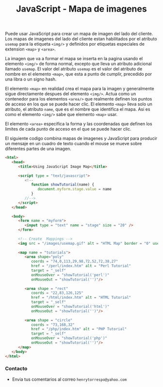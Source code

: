 ﻿---
title: JavaScript - Mapa de imagenes
description: HTML nos permite la opcion de crear diferentes enlaces url dentro de una misma imagen. Es decir, podemos hacer que diferentes partes de una imagen tengan enlaces que nos permitan ir a diferentes destinos
categories: Blog
comments: true
---

Puede usar JavaScript para crear un mapa de imagen del lado del cliente. Los mapas de imagenes del lado del cliente estan habilitados por el atributo `usemap` para la etiqueta `<img/>` y definidos por etiquetas especiales de extension `<map>` y `<area>`.

La imagen que va a formar el mapa se inserta en la pagina usando el elemento `<img/>` de forma normal, excepto que lleva un atributo adicional llamado `usemap`. El valor del atributo `usemap` es el valor del atributo de nombre en el elemento `<map>`, que esta a punto de cumplir, precedido por una libra o un signo hash.

El elemento `<map>` en realidad crea el mapa para la imagen y generalmente sigue directamente despues del elemento `<img/>`. Actua como un contenedor para los elementos `<area/>` que realmente definen los puntos de acceso en los que se puede hacer clic. El elemento `<map>` lleva solo un atributo, el atributo `name`, que es el nombre que identifica el mapa. Asi es como el elemento `<img/>` sabe que elemento `<map>` usar.

El elemento `<area>` especifica la forma y las coordenadas que definen los limites de cada punto de acceso en el que se puede hacer clic.

El siguiente codigo combina mapas de imagenes y JavaScript para producir un mensaje en un cuadro de texto cuando el mouse se mueve sobre diferentes partes de una imagen.

```html
<html>   
   <head>
      <title>Using JavaScript Image Map</title>
      
      <script type = "text/javascript">
         <!--
            function showTutorial(name) {
               document.myform.stage.value = name
            }
         //-->
      </script>
   </head>
   
   <body>
      <form name = "myform">
         <input type = "text" name = "stage" size = "20" />
      </form>
      
      <!-- Create  Mappings -->
      <img src = "/images/usemap.gif" alt = "HTML Map" border = "0" usemap = "#tutorials"/>
      
      <map name = "tutorials">
         <area shape="poly" 
            coords = "74,0,113,29,98,72,52,72,38,27"
            href = "/perl/index.htm" alt = "Perl Tutorial"
            target = "_self" 
            onMouseOver = "showTutorial('perl')" 
            onMouseOut = "showTutorial('')"/>
         
         <area shape = "rect" 
            coords = "22,83,126,125"
            href = "/html/index.htm" alt = "HTML Tutorial" 
            target = "_self" 
            onMouseOver = "showTutorial('html')" 
            onMouseOut = "showTutorial('')"/>
         
         <area shape = "circle" 
            coords = "73,168,32"
            href = "/php/index.htm" alt = "PHP Tutorial"
            target = "_self" 
            onMouseOver = "showTutorial('php')" 
            onMouseOut = "showTutorial('')"/>
      </map>
   </body>
</html>
```

### Contacto

- Envia tus comentarios al correo `henrytorrespo@yahoo.com`
